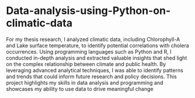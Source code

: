 # Data-analysis-using-Python-on-climatic-data
For my thesis research, I analyzed climatic data, including Chlorophyll-A and Lake surface temperature, to identify potential correlations with cholera
occurrences. Using programming languages such as Python and R, I conducted in-depth analysis and extracted valuable insights that shed light on the complex 
relationship between climate and public health. By leveraging advanced analytical techniques, I was able to identify patterns and trends that could inform 
future research and policy decisions. This project highlights my skills in data analysis and programming and showcases my ability to use data to drive meaningful change
